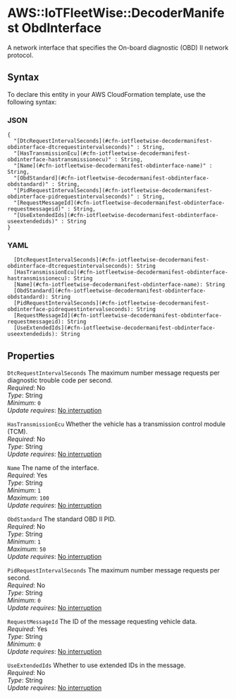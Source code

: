 # AWS::IoTFleetWise::DecoderManifest ObdInterface<a name="aws-properties-iotfleetwise-decodermanifest-obdinterface"></a>

A network interface that specifies the On\-board diagnostic \(OBD\) II network protocol\.

## Syntax<a name="aws-properties-iotfleetwise-decodermanifest-obdinterface-syntax"></a>

To declare this entity in your AWS CloudFormation template, use the following syntax:

### JSON<a name="aws-properties-iotfleetwise-decodermanifest-obdinterface-syntax.json"></a>

```
{
  "[DtcRequestIntervalSeconds](#cfn-iotfleetwise-decodermanifest-obdinterface-dtcrequestintervalseconds)" : String,
  "[HasTransmissionEcu](#cfn-iotfleetwise-decodermanifest-obdinterface-hastransmissionecu)" : String,
  "[Name](#cfn-iotfleetwise-decodermanifest-obdinterface-name)" : String,
  "[ObdStandard](#cfn-iotfleetwise-decodermanifest-obdinterface-obdstandard)" : String,
  "[PidRequestIntervalSeconds](#cfn-iotfleetwise-decodermanifest-obdinterface-pidrequestintervalseconds)" : String,
  "[RequestMessageId](#cfn-iotfleetwise-decodermanifest-obdinterface-requestmessageid)" : String,
  "[UseExtendedIds](#cfn-iotfleetwise-decodermanifest-obdinterface-useextendedids)" : String
}
```

### YAML<a name="aws-properties-iotfleetwise-decodermanifest-obdinterface-syntax.yaml"></a>

```
  [DtcRequestIntervalSeconds](#cfn-iotfleetwise-decodermanifest-obdinterface-dtcrequestintervalseconds): String
  [HasTransmissionEcu](#cfn-iotfleetwise-decodermanifest-obdinterface-hastransmissionecu): String
  [Name](#cfn-iotfleetwise-decodermanifest-obdinterface-name): String
  [ObdStandard](#cfn-iotfleetwise-decodermanifest-obdinterface-obdstandard): String
  [PidRequestIntervalSeconds](#cfn-iotfleetwise-decodermanifest-obdinterface-pidrequestintervalseconds): String
  [RequestMessageId](#cfn-iotfleetwise-decodermanifest-obdinterface-requestmessageid): String
  [UseExtendedIds](#cfn-iotfleetwise-decodermanifest-obdinterface-useextendedids): String
```

## Properties<a name="aws-properties-iotfleetwise-decodermanifest-obdinterface-properties"></a>

`DtcRequestIntervalSeconds`  <a name="cfn-iotfleetwise-decodermanifest-obdinterface-dtcrequestintervalseconds"></a>
The maximum number message requests per diagnostic trouble code per second\.  
*Required*: No  
*Type*: String  
*Minimum*: `0`  
*Update requires*: [No interruption](https://docs.aws.amazon.com/AWSCloudFormation/latest/UserGuide/using-cfn-updating-stacks-update-behaviors.html#update-no-interrupt)

`HasTransmissionEcu`  <a name="cfn-iotfleetwise-decodermanifest-obdinterface-hastransmissionecu"></a>
Whether the vehicle has a transmission control module \(TCM\)\.  
*Required*: No  
*Type*: String  
*Update requires*: [No interruption](https://docs.aws.amazon.com/AWSCloudFormation/latest/UserGuide/using-cfn-updating-stacks-update-behaviors.html#update-no-interrupt)

`Name`  <a name="cfn-iotfleetwise-decodermanifest-obdinterface-name"></a>
The name of the interface\.  
*Required*: Yes  
*Type*: String  
*Minimum*: `1`  
*Maximum*: `100`  
*Update requires*: [No interruption](https://docs.aws.amazon.com/AWSCloudFormation/latest/UserGuide/using-cfn-updating-stacks-update-behaviors.html#update-no-interrupt)

`ObdStandard`  <a name="cfn-iotfleetwise-decodermanifest-obdinterface-obdstandard"></a>
The standard OBD II PID\.  
*Required*: No  
*Type*: String  
*Minimum*: `1`  
*Maximum*: `50`  
*Update requires*: [No interruption](https://docs.aws.amazon.com/AWSCloudFormation/latest/UserGuide/using-cfn-updating-stacks-update-behaviors.html#update-no-interrupt)

`PidRequestIntervalSeconds`  <a name="cfn-iotfleetwise-decodermanifest-obdinterface-pidrequestintervalseconds"></a>
The maximum number message requests per second\.  
*Required*: No  
*Type*: String  
*Minimum*: `0`  
*Update requires*: [No interruption](https://docs.aws.amazon.com/AWSCloudFormation/latest/UserGuide/using-cfn-updating-stacks-update-behaviors.html#update-no-interrupt)

`RequestMessageId`  <a name="cfn-iotfleetwise-decodermanifest-obdinterface-requestmessageid"></a>
The ID of the message requesting vehicle data\.  
*Required*: Yes  
*Type*: String  
*Minimum*: `0`  
*Update requires*: [No interruption](https://docs.aws.amazon.com/AWSCloudFormation/latest/UserGuide/using-cfn-updating-stacks-update-behaviors.html#update-no-interrupt)

`UseExtendedIds`  <a name="cfn-iotfleetwise-decodermanifest-obdinterface-useextendedids"></a>
Whether to use extended IDs in the message\.  
*Required*: No  
*Type*: String  
*Update requires*: [No interruption](https://docs.aws.amazon.com/AWSCloudFormation/latest/UserGuide/using-cfn-updating-stacks-update-behaviors.html#update-no-interrupt)